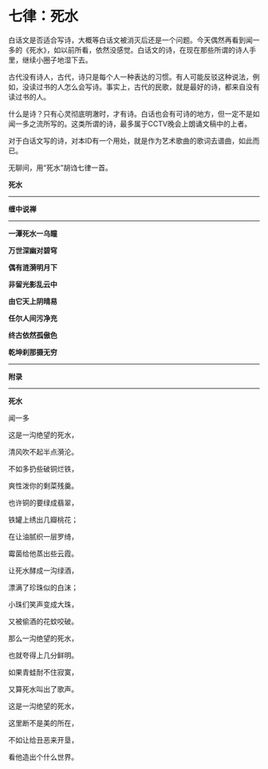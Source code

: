 七律：死水
====

			

白话文是否适合写诗，大概等白话文被消灭后还是一个问题。今天偶然再看到闻一多的《死水》，如以前所看，依然没感觉。白话文的诗，在现在那些所谓的诗人手里，继续小圈子地湿下去。

古代没有诗人，古代，诗只是每个人一种表达的习惯。有人可能反驳这种说法，例如，没读过书的人怎么会写诗。事实上，古代的民歌，就是最好的诗，都来自没有读过书的人。

什么是诗？只有心灵彻底明澈时，才有诗。白话也会有可诗的地方，但一定不是如闻一多之流所写的。这类所谓的诗，最多属于CCTV晚会上朗诵文稿中的上者。

对于白话文写的诗，对本ID有一个用处，就是作为艺术歌曲的歌词去谱曲，如此而已。

无聊间，用“死水”胡诌七律一首。

**死水**

** **

**缠中说禅**

** **

**一潭死水一乌瞳**

**万世深幽对碧穹**

**偶有涟漪明月下**

**非留光影乱云中**

**由它天上阴晴易**

**任尔人间污净充**

**终古依然孤傲色**

**乾坤刹那摄无穷**

** **

**附录**

** **

**死水**

闻一多

这是一沟绝望的死水，

清风吹不起半点漪沦。

不如多扔些破铜烂铁，

爽性泼你的剩菜残羹。

也许铜的要绿成翡翠，

铁罐上绣出几瓣桃花；

在让油腻织一层罗绮，

霉菌给他蒸出些云霞。

让死水酵成一沟绿酒，

漂满了珍珠似的白沫；

小珠们笑声变成大珠，

又被偷酒的花蚊咬破。

那么一沟绝望的死水，

也就夸得上几分鲜明。

如果青蛙耐不住寂寞，

又算死水叫出了歌声。

这是一沟绝望的死水，

这里断不是美的所在，

不如让给丑恶来开垦，

看他造出个什么世界。
